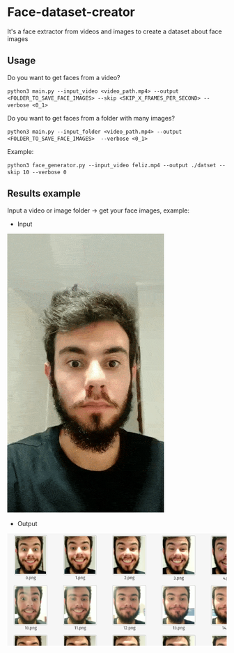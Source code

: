 # Face-dataset-creator

It's a face extractor from videos and images to create a dataset about face images

## Usage
Do you want to get faces from a video?
``` shell
python3 main.py --input_video <video_path.mp4> --output <FOLDER_TO_SAVE_FACE_IMAGES> --skip <SKIP_X_FRAMES_PER_SECOND> --verbose <0_1>
```

Do you want to get faces from a folder with many images?
``` shell
python3 main.py --input_folder <video_path.mp4> --output <FOLDER_TO_SAVE_FACE_IMAGES>  --verbose <0_1>
```

Example:
``` shell
python3 face_generator.py --input_video feliz.mp4 --output ./datset --skip 10 --verbose 0
```

## Results example
Input a video or image folder -> get your face images, example:
- Input

![](./docs/assets/me.gif)

- Output

![](./docs/assets/output.png)

